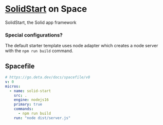 # [SolidStart](https://start.solidjs.com/) on Space

SolidStart, the Solid app framework

### Special configurations?

The default starter template uses node adapter which creates a node server with the `npm run build` command.

## Spacefile

```yaml
# https://go.deta.dev/docs/spacefile/v0
v: 0
micros:
  - name: solid-start
    src: .
    engine: nodejs16
    primary: true
    commands:
      - npm run build
    run: "node dist/server.js"
```
